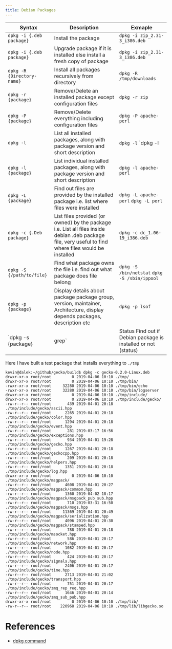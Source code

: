 ```yaml
---
title: Debian Packages
---
```


| Syntax | Description | Exmaple |
|---|---|---|
| `dpkg -i {.deb package}`	  | Install the package |	`dpkg -i zip_2.31-3_i386.deb` |
| `dpkg -i {.deb package}`	  | Upgrade package if it is installed else install a fresh copy of package	| `dpkg -i zip_2.31-3_i386.deb` |
| `dpkg -R {Directory-name}`	| Install all packages recursively from directory	| `dpkg -R /tmp/downloads` |
| `dpkg -r {package}`       	| Remove/Delete an installed package except configuration files |	`dpkg -r zip` |
| `dpkg -P {package}`         | Remove/Delete everything including configuration files	| `dpkg -P apache-perl` |
| `dpkg -l`	                  | List all installed packages, along with package version and short description	| `dpkg -l` `dpkg -l | less`  `dpkg -l '*apache*'` `dpkg -l | grep -i 'sudo'` |
| `dpkg -l {package}`         | List individual installed packages, along with package version and short description | `dpkg -l apache-perl` |
| `dpkg -L {package}`         | Find out files are provided by the installed package i.e. list where files were installed	| `dpkg -L apache-perl` `dpkg -L perl` |
| `dpkg -c {.Deb package}`    | List files provided (or owned) by the package i.e. List all files inside debian .deb package file, very useful to find where files would be installed	| `dpkg -c dc_1.06-19_i386.deb` |
| `dpkg -S {/path/to/file}`   | Find what package owns the file i.e. find out what package does file belong	| `dpkg -S /bin/netstat` `dpkg -S /sbin/ippool` |
| `dpkg -p {package}`	        | Display details about package package group, version, maintainer, Architecture, display depends packages, description etc |	`dpkg -p lsof` |
| `dpkg -s {package} | grep`  | Status	Find out if Debian package is installed or not (status)	| `dpkg -s lsof | grep Status` |

Here I have built a test package that installs everything to `./tmp`

```
kevin@dalek:~/github/gecko/build$ dpkg -c gecko-0.2.0-Linux.deb
drwxr-xr-x root/root         0 2019-04-06 10:10 ./tmp/
drwxr-xr-x root/root         0 2019-04-06 10:10 ./tmp/bin/
-rwxr-xr-x root/root     32280 2019-04-06 10:10 ./tmp/bin/echo
-rwxr-xr-x root/root     32280 2019-04-06 10:10 ./tmp/bin/logserver
drwxr-xr-x root/root         0 2019-04-06 10:10 ./tmp/include/
drwxr-xr-x root/root         0 2019-04-06 10:10 ./tmp/include/gecko/
-rw-r--r-- root/root       439 2019-04-01 20:18 ./tmp/include/gecko/ascii.hpp
-rw-r--r-- root/root      2265 2019-04-01 20:18 ./tmp/include/gecko/color.hpp
-rw-r--r-- root/root      1294 2019-04-01 20:18 ./tmp/include/gecko/event.hpp
-rw-r--r-- root/root       281 2019-03-17 16:56 ./tmp/include/gecko/exceptions.hpp
-rw-r--r-- root/root       934 2019-04-01 19:28 ./tmp/include/gecko/gecko.hpp
-rw-r--r-- root/root      1267 2019-04-01 20:18 ./tmp/include/gecko/geckocpp.hpp
-rw-r--r-- root/root       209 2019-04-01 20:18 ./tmp/include/gecko/helpers.hpp
-rw-r--r-- root/root      1351 2019-04-01 20:18 ./tmp/include/gecko/log.hpp
drwxr-xr-x root/root         0 2019-04-06 10:10 ./tmp/include/gecko/msgpack/
-rw-r--r-- root/root      4608 2019-04-01 20:27 ./tmp/include/gecko/msgpack/common.hpp
-rw-r--r-- root/root      1360 2019-04-02 18:17 ./tmp/include/gecko/msgpack/msgpack_pub_sub.hpp
-rw-r--r-- root/root       710 2019-03-31 16:50 ./tmp/include/gecko/msgpack/msgs.hpp
-rw-r--r-- root/root     11369 2019-04-01 20:49 ./tmp/include/gecko/msgpack/serialization.hpp
-rw-r--r-- root/root      4096 2019-04-01 20:30 ./tmp/include/gecko/msgpack/stamped.hpp
-rw-r--r-- root/root       788 2019-04-01 20:18 ./tmp/include/gecko/msocket.hpp
-rw-r--r-- root/root       586 2019-04-01 20:17 ./tmp/include/gecko/network.hpp
-rw-r--r-- root/root      1082 2019-04-01 20:17 ./tmp/include/gecko/node.hpp
-rw-r--r-- root/root       424 2019-04-01 20:17 ./tmp/include/gecko/signals.hpp
-rw-r--r-- root/root      2406 2019-04-01 20:17 ./tmp/include/gecko/time.hpp
-rw-r--r-- root/root      2713 2019-04-01 21:02 ./tmp/include/gecko/transport.hpp
-rw-r--r-- root/root       751 2019-04-01 20:17 ./tmp/include/gecko/zmq_rep_req.hpp
-rw-r--r-- root/root      1646 2019-04-01 20:14 ./tmp/include/gecko/zmq_sub_pub.hpp
drwxr-xr-x root/root         0 2019-04-06 10:10 ./tmp/lib/
-rw-r--r-- root/root    220968 2019-04-06 10:10 ./tmp/lib/libgecko.so
```


# References

- [dpkg command](https://www.cyberciti.biz/howto/question/linux/dpkg-cheat-sheet.php)
